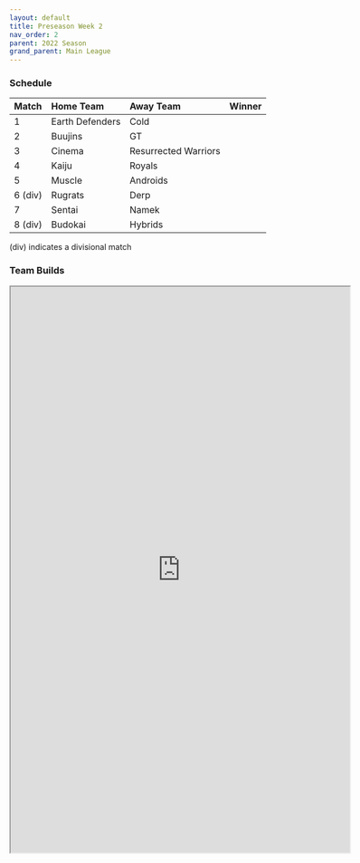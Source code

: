 ```yaml
---
layout: default
title: Preseason Week 2
nav_order: 2
parent: 2022 Season
grand_parent: Main League
---
```

### Schedule

| Match   | Home Team       | Away Team            | Winner |
|:--------|:----------------|:---------------------|:-------|
| 1       | Earth Defenders | Cold                 |        |
| 2       | Buujins         | GT                   |        |
| 3       | Cinema          | Resurrected Warriors |        |
| 4       | Kaiju           | Royals               |        |
| 5       | Muscle          | Androids             |        |
| 6 (div) | Rugrats         | Derp                 |        |
| 7       | Sentai          | Namek                |        |
| 8 (div) | Budokai         | Hybrids              |        |

(div) indicates a divisional match

### Team Builds 
	 	 	 	
<iframe width=600 height=1000 scrolling="yes" src="https://docs.google.com/document/d/e/2PACX-1vSeH6Ppirf_0_cY4PjJQhS_uAfmGgl0tol9Wsy4j4P10O5PBUByQEz86DsGM_a_Ge89D5gD6o_JcDpo/pub?embedded=true"></iframe> 	 	 	 